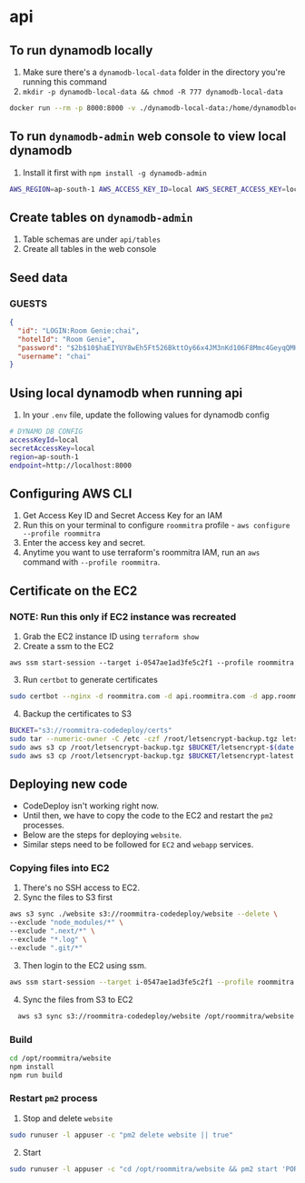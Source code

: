 # api

## To run dynamodb locally

1. Make sure there's a `dynamodb-local-data` folder in the directory you're running this command
2. `mkdir -p dynamodb-local-data && chmod -R 777 dynamodb-local-data`

```sh
docker run --rm -p 8000:8000 -v ./dynamodb-local-data:/home/dynamodblocal/data amazon/dynamodb-local -jar DynamoDBLocal.jar -sharedDb -dbPath /home/dynamodblocal/data
```

## To run `dynamodb-admin` web console to view local dynamodb

1. Install it first with `npm install -g dynamodb-admin`

```sh
AWS_REGION=ap-south-1 AWS_ACCESS_KEY_ID=local AWS_SECRET_ACCESS_KEY=local dynamodb-admin
```

## Create tables on `dynamodb-admin`

1. Table schemas are under `api/tables`
2. Create all tables in the web console

## Seed data

### GUESTS

```json
{
  "id": "LOGIN:Room Genie:chai",
  "hotelId": "Room Genie",
  "password": "$2b$10$haEIYUY8wEh5Ft526BkttOy66x4JM3nKd106F8Mmc4GeyqQMHSkx2",
  "username": "chai"
}
```

## Using local dynamodb when running api

1. In your `.env` file, update the following values for dynamodb config

```sh
# DYNAMO DB CONFIG
accessKeyId=local
secretAccessKey=local
region=ap-south-1
endpoint=http://localhost:8000
```

## Configuring AWS CLI

1. Get Access Key ID and Secret Access Key for an IAM
2. Run this on your terminal to configure `roommitra` profile - `aws configure --profile roommitra`
3. Enter the access key and secret.
4. Anytime you want to use terraform's roommitra IAM, run an `aws` command with `--profile roommitra`.

## Certificate on the EC2

### NOTE: Run this only if EC2 instance was recreated

1. Grab the EC2 instance ID using `terraform show`
2. Create a ssm to the EC2

```
aws ssm start-session --target i-0547ae1ad3fe5c2f1 --profile roommitra
```

3. Run `certbot` to generate certificates

```sh
sudo certbot --nginx -d roommitra.com -d api.roommitra.com -d app.roommitra.com --agree-tos -m chai@roommitra.com --redirect -n
```

4. Backup the certificates to S3

```sh
BUCKET="s3://roommitra-codedeploy/certs"
sudo tar --numeric-owner -C /etc -czf /root/letsencrypt-backup.tgz letsencrypt
sudo aws s3 cp /root/letsencrypt-backup.tgz $BUCKET/letsencrypt-$(date +%F).tgz
sudo aws s3 cp /root/letsencrypt-backup.tgz $BUCKET/letsencrypt-latest.tgz

```

## Deploying new code

- CodeDeploy isn't working right now.
- Until then, we have to copy the code to the EC2 and restart the `pm2` processes.
- Below are the steps for deploying `website`.
- Similar steps need to be followed for `EC2` and `webapp` services.

### Copying files into EC2

1. There's no SSH access to EC2.
2. Sync the files to S3 first

```sh
aws s3 sync ./website s3://roommitra-codedeploy/website --delete \
--exclude "node_modules/*" \
--exclude ".next/*" \
--exclude "*.log" \
--exclude ".git/*"
```

3. Then login to the EC2 using ssm.

```sh
aws ssm start-session --target i-0547ae1ad3fe5c2f1 --profile roommitra
```

4. Sync the files from S3 to EC2

```sh
  aws s3 sync s3://roommitra-codedeploy/website /opt/roommitra/website --delete
```

### Build

```sh
cd /opt/roommitra/website
npm install
npm run build
```

### Restart `pm2` process

1. Stop and delete `website`

```sh
sudo runuser -l appuser -c "pm2 delete website || true"
```

2. Start

```sh
sudo runuser -l appuser -c "cd /opt/roommitra/website && pm2 start 'PORT=3000 npm run start' --name website || true"
```

